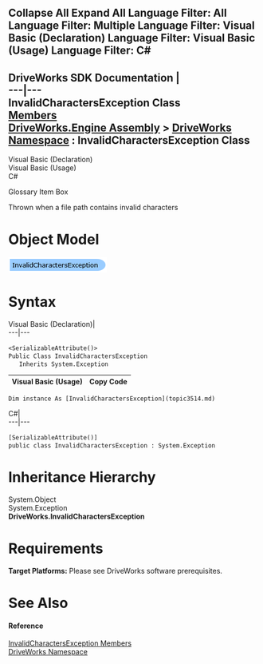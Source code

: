 Collapse All Expand All Language Filter: All  Language Filter: Multiple  Language Filter: Visual Basic (Declaration) Language Filter: Visual Basic (Usage) Language Filter: C#  
---  
DriveWorks SDK Documentation  |   
---|---  
InvalidCharactersException Class   
[Members](topic3515.md)   
[DriveWorks.Engine Assembly](topic2156.md) > [DriveWorks Namespace](topic2159.md) : InvalidCharactersException Class  
---  
  
Visual Basic (Declaration)    
Visual Basic (Usage)    
C# 

Glossary Item Box

Thrown when a file path contains invalid characters 

# Object Model

![](dotnetdiagramimages/image152.png)

# Syntax

Visual Basic (Declaration)|   
---|---  
      
    
    <SerializableAttribute()>
    Public Class InvalidCharactersException 
       Inherits System.Exception  
  
Visual Basic (Usage)| Copy Code  
---|---  
      
    
    Dim instance As [InvalidCharactersException](topic3514.md)  
  
C#|   
---|---  
      
    
    [SerializableAttribute()]
    public class InvalidCharactersException : System.Exception   
  
# Inheritance Hierarchy

System.Object  
System.Exception  
**DriveWorks.InvalidCharactersException**  


# Requirements

**Target Platforms:** Please see DriveWorks software prerequisites.

# See Also

#### Reference

[InvalidCharactersException Members](topic3515.md)   
[DriveWorks Namespace](topic2159.md)


